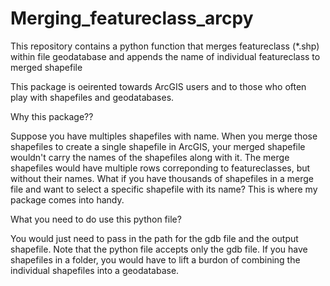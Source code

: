 # Merging_featureclass_arcpy

This repository contains a python function that merges featureclass (*.shp) within file geodatabase and appends the name of individual featureclass to merged shapefile

This package is oeirented towards ArcGIS users and to those who often play with shapefiles and geodatabases.

Why this package??

Suppose you have multiples shapefiles with name. When you merge those shapefiles to create a single shapefile in ArcGIS, your merged shapefile wouldn't carry the names of the shapefiles along with it. The merge shapefiles would have multiple rows correponding to featureclasses, but without their names. What if you have thousands of shapefiles in a merge file and want to select a specific shapefile with its name? This is where my package comes into handy.

What you need to do use this python file?

You would just need to pass in the path for the gdb file and the output shapefile. Note that the python file accepts only the gdb file. If you have shapefiles in a folder, you would have to lift a burdon of combining the individual shapefiles into a geodatabase.
